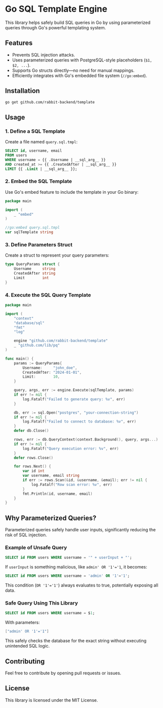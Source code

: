 # Go SQL Template Engine

This library helps safely build SQL queries in Go by using parameterized queries through Go's powerful templating system.

## Features
- Prevents SQL injection attacks.
- Uses parameterized queries with PostgreSQL-style placeholders (`$1, $2, ...`).
- Supports Go structs directly—no need for manual mappings.
- Efficiently integrates with Go's embedded file system (`//go:embed`).

## Installation
```bash
go get github.com/rabbit-backend/template
```

## Usage

### 1. Define a SQL Template
Create a file named `query.sql.tmpl`:

```sql
SELECT id, username, email
FROM users
WHERE username = {{ .Username | __sql_arg__ }}
AND created_at >= {{ .CreatedAfter | __sql_arg__ }}
LIMIT {{ .Limit | __sql_arg__ }};
```

### 2. Embed the SQL Template

Use Go's embed feature to include the template in your Go binary:

```go
package main

import (
	_ "embed"
)

//go:embed query.sql.tmpl
var sqlTemplate string
```

### 3. Define Parameters Struct

Create a struct to represent your query parameters:

```go
type QueryParams struct {
	Username     string
	CreatedAfter string
	Limit        int
}
```

### 4. Execute the SQL Query Template

```go
package main

import (
	"context"
	"database/sql"
	"fmt"
	"log"

	engine "github.com/rabbit-backend/template"
	_ "github.com/lib/pq"
)

func main() {
	params := QueryParams{
		Username:     "john_doe",
		CreatedAfter: "2024-01-01",
		Limit:        10,
	}

	query, args, err := engine.Execute(sqlTemplate, params)
	if err != nil {
		log.Fatalf("Failed to generate query: %v", err)
	}

	db, err := sql.Open("postgres", "your-connection-string")
	if err != nil {
		log.Fatalf("Failed to connect to database: %v", err)
	}
	defer db.Close()

	rows, err := db.QueryContext(context.Background(), query, args...)
	if err != nil {
		log.Fatalf("Query execution error: %v", err)
	}
	defer rows.Close()

	for rows.Next() {
		var id int
		var username, email string
		if err := rows.Scan(&id, &username, &email); err != nil {
			log.Fatalf("Row scan error: %v", err)
		}
		fmt.Println(id, username, email)
	}
}
```

## Why Parameterized Queries?
Parameterized queries safely handle user inputs, significantly reducing the risk of SQL injection.

### Example of Unsafe Query
```sql
SELECT id FROM users WHERE username = '" + userInput + "';
```

If `userInput` is something malicious, like `admin' OR '1'='1`, it becomes:
```sql
SELECT id FROM users WHERE username = 'admin' OR '1'='1';
```

This condition (`OR '1'='1'`) always evaluates to true, potentially exposing all data.

### Safe Query Using This Library
```sql
SELECT id FROM users WHERE username = $1;
```
With parameters:
```go
["admin' OR '1'='1"]
```

This safely checks the database for the exact string without executing unintended SQL logic.

## Contributing
Feel free to contribute by opening pull requests or issues.

## License
This library is licensed under the MIT License.
